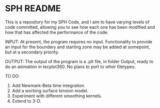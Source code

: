 # SPH README

This is a repository for my SPH Code, and I aim to have varying levels of code committed, allowing you to see how each one has been modified and how that has affected the performance of the code. 

INPUT:
At present, the program requires no input. Functionality to provide an input for the boundary and starting zone may be added at somepoint, but at a secondary priority. 

OUTPUT: 
The output of the program is a .plt file, in folder Output, ready to do an animation in tecplot360. No plans to port to other filetypes. 

TO DO:
1. Add Newmark-Beta time integration.
2. Add a working surface tension model.
3. Experiment with different smoothing kernels.
4. Extend to 3-D.
